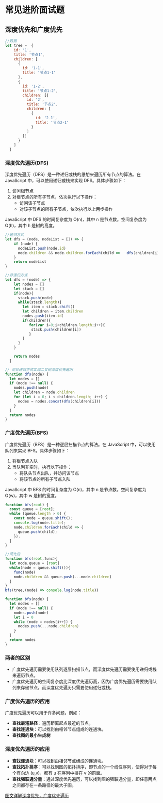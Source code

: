 # 常见进阶面试题 





## 深度优先和广度优先

```js
//数据
let tree =  {
    id: '1',
    title: '节点1',
    children: [
      {
        id: '1-1',
        title: '节点1-1'
      },
      {
        id: '1-2',
        title: '节点1-2',
        children: [{
          id: '2',
          title: '节点2',
          children: [
            {
              id: '2-1',
              title: '节点2-1'
            }
          ]
        }]
      }
    ]
  }
```



### 深度优先遍历(DFS)

深度优先遍历（DFS）是一种递归或栈的思想来遍历所有节点的算法。在 JavaScript 中，可以使用递归或栈来实现 DFS。具体步骤如下：

1. 访问根节点
2. 对根节点的所有子节点，依次执行以下操作：
   - 访问该子节点
   - 对该子节点的所有子节点，依次执行以上两步操作

JavaScript 中 DFS 的时间复杂度为 O(n)，其中 n 是节点数。空间复杂度为 O(h)，其中 h 是树的高度。

```js
//递归方式
let dfs = (node, nodeList = []) => {
    if (node) {
      nodeList.push(node.id)
      node.children && node.children.forEach(child =>	dfs(children[i], nodeList) )
    }
    return nodeList
}
```

```js
//非递归方式
let dfs = (node) => {
    let nodes = []
    let stack = []
    if(node){
      stack.push(node)
      while(stack.length){
        let item = stack.shift()
        let children = item.children
        nodes.push(item.id)
        if(children){
           for(var i=0;i<children.length;i++){
            stack.push(children[i])
           }
        }
      }
    }

    return nodes
  }

```



```js
// 用非递归方式实现二叉树深度优先遍历
function dfs(node) {
  let nodes = []
  if (node !== null) {
    nodes.push(node)
    let children = node.children
    for (let i = 0; i < children.length; i++) {
      nodes = nodes.concat(dfs(children[i]))
    }
  }
  return nodes
}
```



### 广度优先遍历(BFS)



广度优先遍历（BFS）是一种逐层扫描节点的算法。在 JavaScript 中，可以使用队列来实现 BFS。具体步骤如下：

1. 将根节点入队
2. 当队列非空时，执行以下操作：
   - 将队头节点出队，并访问该节点
   - 将该节点的所有子节点入队

JavaScript 中 BFS 的时间复杂度为 O(n)，其中 n 是节点数。空间复杂度为 O(w)，其中 w 是树的宽度。

```js
function bfs(root) {
  const queue = [root];
  while (queue.length > 0) {
    const node = queue.shift();
    console.log(node.title);
    node.children.forEach(child => {
      queue.push(child);
    });
  }
}

//简化后
function bfs(root,func){
  let node,queue = [root]
  while(node = queue.shift()){
    func(node)
    node.children && queue.push(...node.children)
  }
}
bfs(tree,(node) => console.log(node.title))

```



```js
function bfs(node) {
  let nodes = []
  if (node !== null) {
    nodes.push(node)
    let i = 0
    while (node = nodes[i++]) {
      nodes.push(...node.children)
    }
  }
  return nodes
}
```

### 两者的区别

- 广度优先遍历需要使用队列逐层扫描节点，而深度优先遍历需要使用递归或栈来遍历节点。
- 广度优先遍历的空间复杂度比深度优先遍历高，因为广度优先遍历需要使用队列来存储节点，而深度优先遍历只需要使用递归或栈。

### 广度优先遍历的应用

广度优先遍历可以用于许多问题，例如：

- **查找最短路径**：遍历距离起点最近的节点。
- **查找连通块**：可以找到由相邻节点组成的连通块。
- **查找图的最小生成树**

### 深度优先遍历的应用

- **查找连通块**：可以找到由相邻节点组成的连通块。
- **查找拓扑排序**：可以找到图的拓扑排序，即节点的一个线性序列，使得对于每个有向边 (u,v)，都有 u 在序列中排在 v 的前面。
- **查找强联通分量**：通过深度优先遍历，可以找到图的强联通分量，即任意两点之间都存在一条路径的最大子图。



[图文详解深度优先，广度优先遍历](https://juejin.cn/post/6844904127735005198#heading-5)
